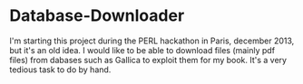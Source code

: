 Database-Downloader
===================

I'm starting this project during the PERL hackathon in Paris, december 2013, but it's an old idea. I would like to be able to download files (mainly pdf files) from dabases such as Gallica to exploit them for my book. It's a very tedious task to do by hand.
